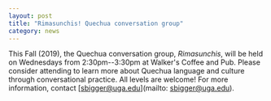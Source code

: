 ```yaml
---
layout: post
title: "Rimasunchis! Quechua conversation group"
category: news
---
```


This Fall (2019), the Quechua conversation group, *Rimasunchis*, will be held on Wednesdays from 2:30pm--3:30pm at Walker's Coffee and Pub. Please consider attending to learn more about Quechua language and culture through conversational practice. All levels are welcome! For more information, contact [sbigger@uga.edu](mailto: sbigger@uga.edu).

